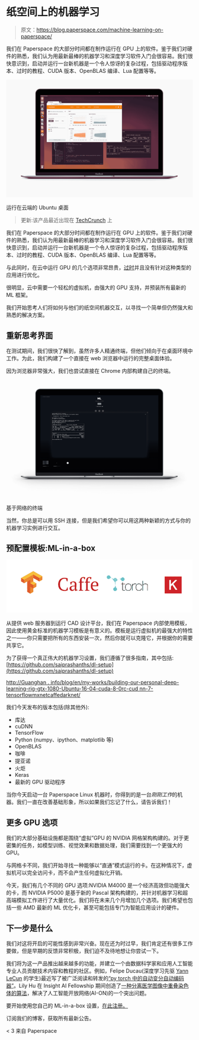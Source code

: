 # 纸空间上的机器学习

> 原文：<https://blog.paperspace.com/machine-learning-on-paperspace/>

我们在 Paperspace 的大部分时间都在制作运行在 GPU 上的软件。鉴于我们对硬件的熟悉，我们认为用最新最棒的机器学习和深度学习软件入门会很容易。我们很快意识到，启动并运行一台新机器是一个令人惊讶的复杂过程，包括驱动程序版本、过时的教程、CUDA 版本、OpenBLAS 编译、Lua 配置等等。

![](img/0fb62ed18d6ce622f2bca7b9abfd3994.png)

运行在云端的 Ubuntu 桌面

> 更新:该产品最近出现在 [TechCrunch](https://techcrunch.com/2017/05/03/paperspace-launches-gpu-powered-virtual-machines-loaded-with-tools-for-data-scientists/) 上

我们在 Paperspace 的大部分时间都在制作运行在 GPU 上的软件。鉴于我们对硬件的熟悉，我们认为用最新最棒的机器学习和深度学习软件入门会很容易。我们很快意识到，启动并运行一台新机器是一个令人惊讶的复杂过程，包括驱动程序版本、过时的教程、CUDA 版本、OpenBLAS 编译、Lua 配置等等。

与此同时，在云中运行 GPU 的几个选项非常昂贵，[过时](http://www.infoworld.com/article/3126076/artificial-intelligence/aws-machine-learning-vms-go-faster-but-not-forward.html)并且没有针对这种类型的应用进行优化。

很明显，云中需要一个轻松的虚拟机，由强大的 GPU 支持，并预装所有最新的 ML 框架。

我们开始思考人们将如何与他们的纸空间机器交互，以寻找一个简单但仍然强大和熟悉的解决方案。

## 重新思考界面

在测试期间，我们很快了解到，虽然许多人精通终端，但他们倾向于在桌面环境中工作。为此，我们构建了一个直接在 web 浏览器中运行的完整桌面体验。

因为浏览器非常强大，我们也尝试直接在 Chrome 内部构建自己的终端。

![](img/128e5fc66e42b3dd47d91b293a24f9bd.png)

基于网络的终端

当然，你总是可以用 SSH 连接，但是我们希望你可以用这两种新颖的方式与你的机器学习实例进行交互。

## 预配置模板:ML-in-a-box

![](img/6fdeb821763eedb2caf8bbc0e7b0d8a7.png)

从提供 web 服务器到运行 CAD 设计平台，我们在 Paperspace 内部使用模板，因此使用黄金标准的机器学习模板是有意义的。模板是运行虚拟机的最强大的特性之一——你只需要把所有的东西安装一次，然后你就可以克隆它，并根据你的需要共享它。

为了获得一个真正伟大的机器学习设置，我们遵循了很多指南，其中包括:
[https://github.com/saiprashanths/dl-setup](https://github.com/saiprashanths/dl-setup)

[http://Guanghan . info/blog/en/my-works/building-our-personal-deep-learning-rig-gtx-1080-Ubuntu-16-04-cuda-8-0rc-cud nn-7-tensorflowmxnetcaffedarknet/](http://guanghan.info/blog/en/my-works/building-our-personal-deep-learning-rig-gtx-1080-ubuntu-16-04-cuda-8-0rc-cudnn-7-tensorflowmxnetcaffedarknet/)

我们今天发布的版本包括(除其他外):

*   库达
*   cuDNN
*   TensorFlow
*   Python (numpy、ipython、matplotlib 等)
*   OpenBLAS
*   咖啡
*   提亚诺
*   火炬
*   Keras
*   最新的 GPU 驱动程序

当你今天启动一台 Paperspace Linux 机器时，你得到的是一台*刚刚工作*的机器。我们一直在改善基础形象，所以如果我们忘记了什么，请告诉我们！


## 更多 GPU 选项

我们的大部分基础设施都是围绕“虚拟”GPU 的 NVIDIA 网格架构构建的。对于更密集的任务，如模型训练、视觉效果和数据处理，我们需要找到一个更强大的 GPU。

与网格卡不同，我们开始寻找一种能够以“直通”模式运行的卡。在这种情况下，虚拟机可以完全访问卡，而不会产生任何虚拟化开销。

今天，我们有几个不同的 GPU 选项:NVIDIA M4000 是一个经济高效但功能强大的卡，而 NVIDIA P5000 是基于新的 Pascal 架构构建的，并针对机器学习和超高端模拟工作进行了大量优化。我们将在未来几个月增加几个选项。我们希望也包括一些 AMD 最新的 ML 优化卡，甚至可能包括专门为智能应用设计的硬件。


## 下一步是什么

我们对这将开启的可能性感到非常兴奋。现在还为时过早，我们肯定还有很多工作要做，但是早期的反馈非常积极，我们迫不及待地想让你尝试一下。

我们将为这一产品推出越来越多的功能，并建立一个由数据科学家和应用人工智能专业人员贡献技术内容和教程的社区。例如，Felipe Ducau(深度学习先驱 [Yann LeCun](https://en.wikipedia.org/wiki/Yann_LeCun) 的学生)最近写了被广泛阅读和转发的[“py torch 中的自动变分自动编码器”](https://blog.paperspace.com/adversarial-autoencoders-with-pytorch/)。Lily Hu 在 Insight AI Fellowship 期间创造了[一种分离医学图像中重叠染色体的算法](https://blog.insightdatascience.com/separating-overlapping-chromosomes-with-deep-learning-based-image-segmentation-22f97afd3283)，解决了人工智能开放网络(AI-ON)的一个突出问题。

要开始使用您自己的 ML-in-a-box 设置，[在此注册。](https://www.paperspace.com/account/signup?utm-campaign=mlblog)

订阅我们的博客，获取所有最新公告。

< 3 来自 Paperspace